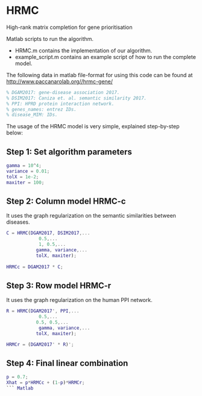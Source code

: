 # HRMC
High-rank matrix completion for gene prioritisation

Matlab scripts to run the algorithm.

* HRMC.m contains the implementation of our algorithm.
* example_script.m contains an example script of how to run the complete model.

The following data in matlab file-format for using this code can be found at http://www.paccanarolab.org//hrmc-gene/

``` Matlab
% DGAM2017: gene-disease association 2017.
% DSIM2017: Caniza et. al. semantic similarity 2017.
% PPI: HPRD protein interaction network.
% genes_names: entrez IDs.
% disease_MIM: IDs.
```
The usage of the HRMC model is very simple, explained step-by-step below:

## Step 1: Set algorithm parameters
``` Matlab
gamma = 10^4;
variance = 0.01;
tolX = 1e-2;
maxiter = 100;
```

## Step 2: Column model HRMC-c

It uses the graph regularization on the semantic similarities between diseases.

``` Matlab
C = HRMC(DGAM2017, DSIM2017,...
            0.5,...
            1, 0.5,...
           gamma, variance,...
           tolX, maxiter);
       
HRMCc = DGAM2017 * C;
```
## Step 3: Row model HRMC-r

It uses the graph regularization on the human PPI network.

``` Matlab
R = HRMC(DGAM2017', PPI,...
            0.5,...
           0.5, 0.5,...
            gamma, variance,...
           tolX, maxiter);

HRMCr = (DGAM2017' * R)';
```
## Step 4: Final linear combination
``` Matlab
p = 0.7;
Xhat = p*HRMCc + (1-p)*HRMCr; 
``` Matlab

